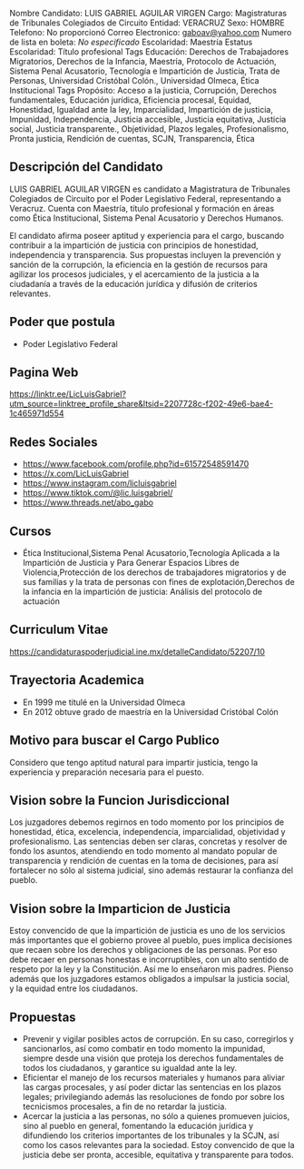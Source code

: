 Nombre Candidato: LUIS GABRIEL AGUILAR VIRGEN
Cargo: Magistraturas de Tribunales Colegiados de Circuito
Entidad: VERACRUZ
Sexo: HOMBRE
Telefono: No proporcionó
Correo Electronico: gaboav@yahoo.com
Numero de lista en boleta: *No especificado*
Escolaridad: Maestría
Estatus Escolaridad: Título profesional
Tags Educación: Derechos de Trabajadores Migratorios, Derechos de la Infancia, Maestría, Protocolo de Actuación, Sistema Penal Acusatorio, Tecnología e Impartición de Justicia, Trata de Personas, Universidad Cristóbal Colón., Universidad Olmeca, Ética Institucional
Tags Propósito: Acceso a la justicia, Corrupción, Derechos fundamentales, Educación jurídica, Eficiencia procesal, Equidad, Honestidad, Igualdad ante la ley, Imparcialidad, Impartición de justicia, Impunidad, Independencia, Justicia accesible, Justicia equitativa, Justicia social, Justicia transparente., Objetividad, Plazos legales, Profesionalismo, Pronta justicia, Rendición de cuentas, SCJN, Transparencia, Ética


## Descripción del Candidato 

LUIS GABRIEL AGUILAR VIRGEN es candidato a Magistratura de Tribunales Colegiados de Circuito por el Poder Legislativo Federal, representando a Veracruz. Cuenta con Maestría, título profesional y formación en áreas como Ética Institucional, Sistema Penal Acusatorio y Derechos Humanos. 

El candidato afirma poseer aptitud y experiencia para el cargo, buscando contribuir a la impartición de justicia con principios de honestidad, independencia y transparencia. Sus propuestas incluyen la prevención y sanción de la corrupción, la eficiencia en la gestión de recursos para agilizar los procesos judiciales, y el acercamiento de la justicia a la ciudadanía a través de la educación jurídica y difusión de criterios relevantes.


## Poder que postula

- Poder Legislativo Federal


## Pagina Web

https://linktr.ee/LicLuisGabriel?utm_source=linktree_profile_share&ltsid=2207728c-f202-49e6-bae4-1c465971d554


## Redes Sociales

- https://www.facebook.com/profile.php?id=61572548591470
- https://x.com/LicLuisGabriel
- https://www.instagram.com/licluisgabriel
- https://www.tiktok.com/@lic.luisgabriel/
- https://www.threads.net/abo_gabo


## Cursos

- Ética Institucional,Sistema Penal Acusatorio,Tecnología Aplicada a la Impartición de Justicia y Para Generar Espacios Libres de Violencia,Protección de los derechos de trabajadores migratorios y de sus familias y la trata de personas con fines de explotación,Derechos de la infancia en la impartición de justicia: Análisis del protocolo de actuación


## Curriculum Vitae

https://candidaturaspoderjudicial.ine.mx/detalleCandidato/52207/10


## Trayectoria Academica

- En 1999 me titulé en la Universidad Olmeca
- En 2012 obtuve grado de maestría en la Universidad Cristóbal Colón


## Motivo para buscar el Cargo Publico

Considero que tengo aptitud natural para impartir justicia, tengo la experiencia y preparación necesaria para el puesto.


## Vision sobre la Funcion Jurisdiccional

Los juzgadores debemos regirnos en todo momento por los principios de honestidad, ética, excelencia, independencia, imparcialidad, objetividad y profesionalismo. Las sentencias deben ser claras, concretas y resolver de fondo los asuntos, atendiendo en todo momento al mandato popular de transparencia y rendición de cuentas en la toma de decisiones, para así fortalecer no sólo al sistema judicial, sino además restaurar la confianza del pueblo.


## Vision sobre la Imparticion de Justicia

Estoy convencido de que la impartición de justicia es uno de los servicios más importantes que el gobierno provee al pueblo, pues implica decisiones que recaen sobre los derechos y obligaciones de las personas. Por eso debe recaer en personas honestas e incorruptibles, con un alto sentido de respeto por la ley y la Constitución. Así me lo enseñaron mis padres. Pienso además que los juzgadores estamos obligados a impulsar la justicia social, y la equidad entre los ciudadanos.


## Propuestas

- Prevenir y vigilar posibles actos de corrupción. En su caso, corregirlos y sancionarlos, así como combatir en todo momento la impunidad, siempre desde una visión que proteja los derechos fundamentales de todos los ciudadanos, y garantice su igualdad ante la ley.
- Eficientar el manejo de los recursos materiales y humanos para aliviar las cargas procesales, y así poder dictar las sentencias en los plazos legales; privilegiando además las resoluciones de fondo por sobre los tecnicismos procesales, a fin de no retardar la justicia.
- Acercar la justicia a las personas, no sólo a quienes promueven juicios, sino al pueblo en general, fomentando la educación jurídica y difundiendo los criterios importantes de los tribunales y la SCJN, así como los casos relevantes para la sociedad. Estoy convencido de que la justicia debe ser pronta, accesible, equitativa y transparente para todos.

